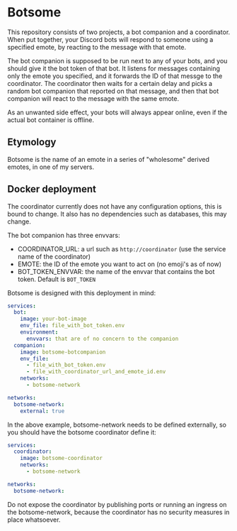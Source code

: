 # Botsome
This repository consists of two projects, a bot companion and a coordinator. When put together, your Discord bots will respond to someone using a specified emote, by reacting to the message with that emote.

The bot companion is supposed to be run next to any of your bots, and you should give it the bot token of that bot. It listens for messages containing only the emote you specified, and it forwards the ID of that messge to the coordinator. The coordinator then waits for a certain delay and picks a random bot companion that reported on that message, and then that bot companion will react to the message with the same emote.

As an unwanted side effect, your bots will always appear online, even if the actual bot container is offline.

## Etymology
Botsome is the name of an emote in a series of "wholesome" derived emotes, in one of my servers.

## Docker deployment
The coordinator currently does not have any configuration options, this is bound to change. It also has no dependencies such as databases, this may change.

The bot companion has three envvars:
- COORDINATOR_URL: a url such as `http://coordinator` (use the service name of the coordinator)
- EMOTE: the ID of the emote you want to act on (no emoji's as of now)
- BOT_TOKEN_ENVVAR: the name of the envvar that contains the bot token. Default is `BOT_TOKEN`

Botsome is designed with this deployment in mind:
```yaml
services:
  bot:
    image: your-bot-image
    env_file: file_with_bot_token.env
    environment:
      envvars: that are of no concern to the companion
  companion:
    image: botsome-botcompanion
    env_file:
      - file_with_bot_token.env
      - file_with_coordinator_url_and_emote_id.env
    networks:
      - botsome-network

networks:
  botsome-network:
    external: true
```

In the above example, botsome-network needs to be defined externally, so you should have the botsome coordinator define it:
```yaml
services:
  coordinator:
    image: botsome-coordinator
    networks:
      - botsome-network

networks:
  botsome-network:
```
Do not expose the coordinator by publishing ports or running an ingress on the botsome-network, because the coordinator has no security measures in place whatsoever.
